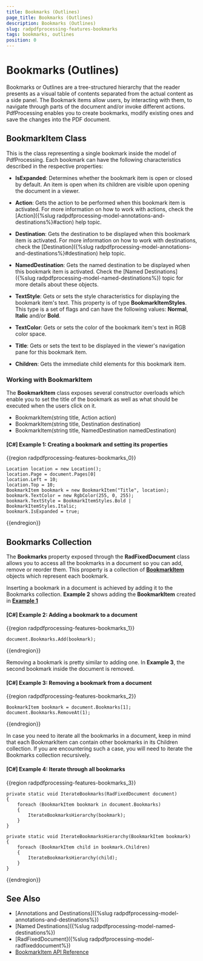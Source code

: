 ```yaml
---
title: Bookmarks (Outlines)
page_title: Bookmarks (Outlines)
description: Bookmarks (Outlines)
slug: radpdfprocessing-features-bookmarks
tags: bookmarks, outlines
position: 0
---
```


# Bookmarks (Outlines) 

Bookmarks or Outlines are a tree-structured hierarchy that the reader presents as a visual table of contents separated from the actual content as a side panel. The Bookmark items allow users, by interacting with them, to navigate through parts of the document and/or invoke different actions. PdfProcessing enables you to create bookmarks, modify existing ones and save the changes into the PDF document.

## BookmarkItem Class

This is the class representing a single bookmark inside the model of PdfProcessing. Each bookmark can have the following characteristics described in the respective properties:

* **IsExpanded**: Determines whether the bookmark item is open or closed by default. An item is open when its children are visible upon opening the document in a viewer.

* **Action**: Gets the action to be performed when this bookmark item is activated. For more information on how to work with actions, check the [Action]({%slug radpdfprocessing-model-annotations-and-destinations%}#action) help topic.

* **Destination**: Gets the destination to be displayed when this bookmark item is activated. For more information on how to work with destinations, check the [Destination]({%slug radpdfprocessing-model-annotations-and-destinations%}#destination) help topic.

* **NamedDestination**: Gets the named destination to be displayed when this bookmark item is activated. Check the [Named Destinations]({%slug radpdfprocessing-model-named-destinations%}) topic for more details about these objects.

* **TextStyle**: Gets or sets the style characteristics for displaying the bookmark item's text. This property is of type **BookmarkItemStyles**. This type is a set of flags and can have the following values: **Normal**, **Italic** and/or **Bold**.

* **TextColor**: Gets or sets the color of the bookmark item's text in RGB color space.

* **Title**: Gets or sets the text to be displayed in the viewer's navigation pane for this bookmark item.

* **Children**: Gets the immediate child elements for this bookmark item.


### Working with BookmarkItem

The **BookmarkItem** class exposes several constructor overloads which enable you to set the title of the bookmark as well as what should be executed when the users click on it.

*  BookmarkItem(string title, Action action)
*  BookmarkItem(string title, Destination destination) 
*  BookmarkItem(string title, NamedDestination namedDestination)

<a name="example1"><a/>
#### **[C#] Example 1: Creating a bookmark and setting its properties**
{{region radpdfprocessing-features-bookmarks_0}}

    Location location = new Location();
    location.Page = document.Pages[0]
    location.Left = 10;
    location.Top = 10;
    BookmarkItem bookmark = new BookmarkItem("Title", location);
    bookmark.TextColor = new RgbColor(255, 0, 255);
    bookmark.TextStyle = BookmarkItemStyles.Bold | BookmarkItemStyles.Italic;
    bookmark.IsExpanded = true;
{{endregion}}


## Bookmarks Collection

The **Bookmarks** property exposed through the **RadFixedDocument** class allows you to access all the bookmarks in a document so you can add, remove or reorder them. This property is a collection of [**BookmarkItem**](#bookmarkitem-class) objects which represent each bookmark.

Inserting a bookmark in a document is achieved by adding it to the Bookmarks collection. **Example 2** shows adding the **BookmarkItem** created in [**Example 1**](#example-1)

#### **[C#] Example 2: Adding a bookmark to a document**
{{region radpdfprocessing-features-bookmarks_1}}
    
    document.Bookmarks.Add(bookmark);
{{endregion}}

Removing a bookmark is pretty similar to adding one. In **Example 3**, the second bookmark inside the document is removed.

#### **[C#] Example 3: Removing a bookmark from a document**
{{region radpdfprocessing-features-bookmarks_2}}
    
    BookmarkItem bookmark = document.Bookmarks[1];
    document.Bookmarks.RemoveAt(1);
{{endregion}}
 
In case you need to iterate all the bookmarks in a document, keep in mind that each BookmarkItem can contain other bookmarks in its Children collection. If you are encountering such a case, you will need to iterate the Bookmarks collection recursively.
 
#### **[C#] Example 4: Iterate through all bookmarks**
{{region radpdfprocessing-features-bookmarks_3}}
    
    private static void IterateBookmarks(RadFixedDocument document)
    {
        foreach (BookmarkItem bookmark in document.Bookmarks)
        {
            IterateBookmarksHierarchy(bookmark);
        }
    }

    private static void IterateBookmarksHierarchy(BookmarkItem bookmark)
    {
        foreach (BookmarkItem child in bookmark.Children)
        {
            IterateBookmarksHierarchy(child);
        }
    }
{{endregion}}


## See Also

* [Annotations and Destinations]({%slug radpdfprocessing-model-annotations-and-destinations%})
* [Named Destinations]({%slug radpdfprocessing-model-named-destinations%})
* [RadFixedDocument]({%slug radpdfprocessing-model-radfixeddocument%})
* [BookmarkItem API Reference](https://docs.telerik.com/devtools/document-processing/api/Telerik.Windows.Documents.Fixed.Model.Navigation.BookmarkItem.html)
